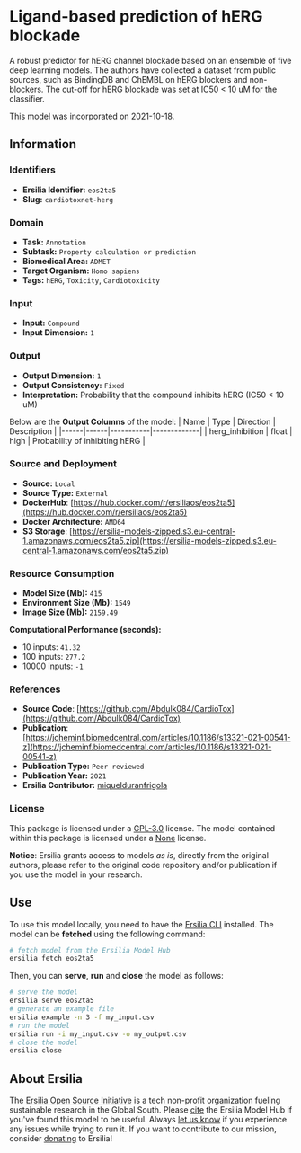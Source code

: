 # Ligand-based prediction of hERG blockade

A robust predictor for hERG channel blockade based on an ensemble of five deep learning models. The authors have collected a dataset from public sources, such as BindingDB and ChEMBL on hERG blockers and non-blockers. The cut-off for hERG blockade was set at IC50 < 10 uM for the classifier.

This model was incorporated on 2021-10-18.

## Information
### Identifiers
- **Ersilia Identifier:** `eos2ta5`
- **Slug:** `cardiotoxnet-herg`

### Domain
- **Task:** `Annotation`
- **Subtask:** `Property calculation or prediction`
- **Biomedical Area:** `ADMET`
- **Target Organism:** `Homo sapiens`
- **Tags:** `hERG`, `Toxicity`, `Cardiotoxicity`

### Input
- **Input:** `Compound`
- **Input Dimension:** `1`

### Output
- **Output Dimension:** `1`
- **Output Consistency:** `Fixed`
- **Interpretation:** Probability that the compound inhibits hERG (IC50 < 10 uM)

Below are the **Output Columns** of the model:
| Name | Type | Direction | Description |
|------|------|-----------|-------------|
| herg_inhibition | float | high | Probability of inhibiting hERG |


### Source and Deployment
- **Source:** `Local`
- **Source Type:** `External`
- **DockerHub**: [https://hub.docker.com/r/ersiliaos/eos2ta5](https://hub.docker.com/r/ersiliaos/eos2ta5)
- **Docker Architecture:** `AMD64`
- **S3 Storage**: [https://ersilia-models-zipped.s3.eu-central-1.amazonaws.com/eos2ta5.zip](https://ersilia-models-zipped.s3.eu-central-1.amazonaws.com/eos2ta5.zip)

### Resource Consumption
- **Model Size (Mb):** `415`
- **Environment Size (Mb):** `1549`
- **Image Size (Mb):** `2159.49`

**Computational Performance (seconds):**
- 10 inputs: `41.32`
- 100 inputs: `277.2`
- 10000 inputs: `-1`

### References
- **Source Code**: [https://github.com/Abdulk084/CardioTox](https://github.com/Abdulk084/CardioTox)
- **Publication**: [https://jcheminf.biomedcentral.com/articles/10.1186/s13321-021-00541-z](https://jcheminf.biomedcentral.com/articles/10.1186/s13321-021-00541-z)
- **Publication Type:** `Peer reviewed`
- **Publication Year:** `2021`
- **Ersilia Contributor:** [miquelduranfrigola](https://github.com/miquelduranfrigola)

### License
This package is licensed under a [GPL-3.0](https://github.com/ersilia-os/ersilia/blob/master/LICENSE) license. The model contained within this package is licensed under a [None](LICENSE) license.

**Notice**: Ersilia grants access to models _as is_, directly from the original authors, please refer to the original code repository and/or publication if you use the model in your research.


## Use
To use this model locally, you need to have the [Ersilia CLI](https://github.com/ersilia-os/ersilia) installed.
The model can be **fetched** using the following command:
```bash
# fetch model from the Ersilia Model Hub
ersilia fetch eos2ta5
```
Then, you can **serve**, **run** and **close** the model as follows:
```bash
# serve the model
ersilia serve eos2ta5
# generate an example file
ersilia example -n 3 -f my_input.csv
# run the model
ersilia run -i my_input.csv -o my_output.csv
# close the model
ersilia close
```

## About Ersilia
The [Ersilia Open Source Initiative](https://ersilia.io) is a tech non-profit organization fueling sustainable research in the Global South.
Please [cite](https://github.com/ersilia-os/ersilia/blob/master/CITATION.cff) the Ersilia Model Hub if you've found this model to be useful. Always [let us know](https://github.com/ersilia-os/ersilia/issues) if you experience any issues while trying to run it.
If you want to contribute to our mission, consider [donating](https://www.ersilia.io/donate) to Ersilia!
